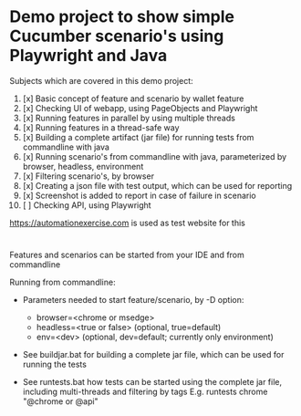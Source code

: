 # Demo project to show simple Cucumber scenario's using Playwright and Java
  
Subjects which are covered in this demo project:
1. [x] Basic concept of feature and scenario by wallet feature
2. [x] Checking UI of webapp, using PageObjects and Playwright
3. [x] Running features in parallel by using multiple threads
4. [x] Running features in a thread-safe way
5. [x] Building a complete artifact (jar file) for running tests from commandline with java
6. [x] Running scenario's from commandline with java, parameterized by browser, headless, environment
7. [x] Filtering scenario's, by browser
8. [x] Creating a json file with test output, which can be used for reporting
9. [x] Screenshot is added to report in case of failure in scenario
10. [ ] Checking API, using Playwright  


https://automationexercise.com is used as test website for this
#
Features and scenarios can be started from your IDE and from commandline

Running from commandline:

- Parameters needed to start feature/scenario, by -D option:
   - browser=\<chrome or msedge>
   - headless=\<true or false> (optional, true=default)
   - env=\<dev> (optional, dev=default; currently only environment)

- See buildjar.bat for building a complete jar file, which can be used for running the tests

- See runtests.bat how tests can be started using the complete jar file, including multi-threads and filtering by tags
  E.g. runtests chrome "@chrome or @api"